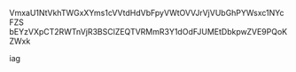 VmxaU1NtVkhTWGxXYms1cVVtdHdVbFpyVWtOVVJrVjVUbGhPYWsxc1NYcFZS
bEYzVXpCT2RWTnVjR3BSClZEQTVRMmR3Y1dOdFJUMEtDbkpwZVE9PQoKZWxk

iag